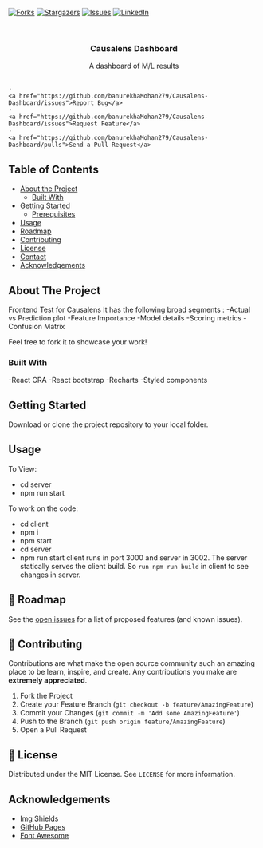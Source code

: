 [![Forks][forks-shield]][forks-url]
[![Stargazers][stars-shield]][stars-url]
[![Issues][issues-shield]][issues-url]
[![LinkedIn][linkedin-shield]][linkedin-url]

<!-- PROJECT LOGO -->
<br />
<p align="center">

  <h3 align="center">Causalens Dashboard</h3>

  <p align="center">
    A dashboard of M/L results
    <br />
   <!-- <a href="https://github.com/banurekhaMohan279/Banurekha-Mohan-Portfolio/"><strong>Explore the docs »</strong></a>
    <br />-->
    <br />

    ·
    <a href="https://github.com/banurekhaMohan279/Causalens-Dashboard/issues">Report Bug</a>
    ·
    <a href="https://github.com/banurekhaMohan279/Causalens-Dashboard/issues">Request Feature</a>
    ·
    <a href="https://github.com/banurekhaMohan279/Causalens-Dashboard/pulls">Send a Pull Request</a>

  </p>
</p>

<!-- TABLE OF CONTENTS -->

## Table of Contents

- [About the Project](#about-the-project)
  - [Built With](#built-with)
- [Getting Started](#getting-started)
  - [Prerequisites](#prerequisites)
    <!--* [Installation](#installation)-->
- [Usage](#usage)
- [Roadmap](#roadmap)
- [Contributing](#contributing)
- [License](#license)
- [Contact](#contact)
- [Acknowledgements](#acknowledgements)

<!-- ABOUT THE PROJECT -->

## About The Project

<!--![Working Model](https://github.com/banurekhaMohan279/Portfolio-V1/blob/master/images/workingModel.gif)-->

Frontend Test for Causalens
It has the following broad segments :
-Actual vs Prediction plot
-Feature Importance
-Model details
-Scoring metrics
-Confusion Matrix

Feel free to fork it to showcase your work!

### Built With

-React CRA
-React bootstrap
-Recharts
-Styled components

<!-- GETTING STARTED -->

## Getting Started

Download or clone the project repository to your local folder.

<!-- USAGE EXAMPLES -->

## Usage

To View:

- cd server
- npm run start

To work on the code:

- cd client
- npm i
- npm start
- cd server
- npm run start
  client runs in port 3000 and server in 3002. The server statically serves the client build. So `run npm run build` in client to see changes in server.
  <!-- ROADMAP -->

## 🚧 Roadmap

See the [open issues](https://github.com/banurekhaMohan279/Causalens-Dashboard/issues) for a list of proposed features (and known issues).

<!-- CONTRIBUTING -->

## 🤝 Contributing

Contributions are what make the open source community such an amazing place to be learn, inspire, and create. Any contributions you make are **extremely appreciated**.

1. Fork the Project
2. Create your Feature Branch (`git checkout -b feature/AmazingFeature`)
3. Commit your Changes (`git commit -m 'Add some AmazingFeature'`)
4. Push to the Branch (`git push origin feature/AmazingFeature`)
5. Open a Pull Request

<!-- LICENSE -->

## 📝 License

Distributed under the MIT License. See `LICENSE` for more information.

<!-- ACKNOWLEDGEMENTS -->

## Acknowledgements

- [Img Shields](https://shields.io)
- [GitHub Pages](https://pages.github.com)
- [Font Awesome](https://fontawesome.com)

<!-- MARKDOWN LINKS & IMAGES -->
<!-- https://www.markdownguide.org/basic-syntax/#reference-style-links -->

[forks-shield]: https://img.shields.io/github/forks/banurekhaMohan279/Causalens-Dashboard?style=for-the-badge
[forks-url]: https://github.com/banurekhaMohan279/Causalens-Dashboard/network/members
[stars-shield]: https://img.shields.io/github/stars/banurekhaMohan279/Causalens-Dashboard?style=for-the-badge
[stars-url]: https://github.com/banurekhaMohan279/Causalens-Dashboard/stargazers
[issues-shield]: https://img.shields.io/github/issues/banurekhaMohan279/Causalens-Dashboard?style=for-the-badge
[issues-url]: https://github.com/banurekhaMohan279/Causalens-Dashboard/issues
[linkedin-shield]: https://img.shields.io/badge/-LinkedIn-black.svg?style=flat-square&logo=linkedin&colorB=555
[linkedin-url]: https://www.linkedin.com/in/banurekha/

